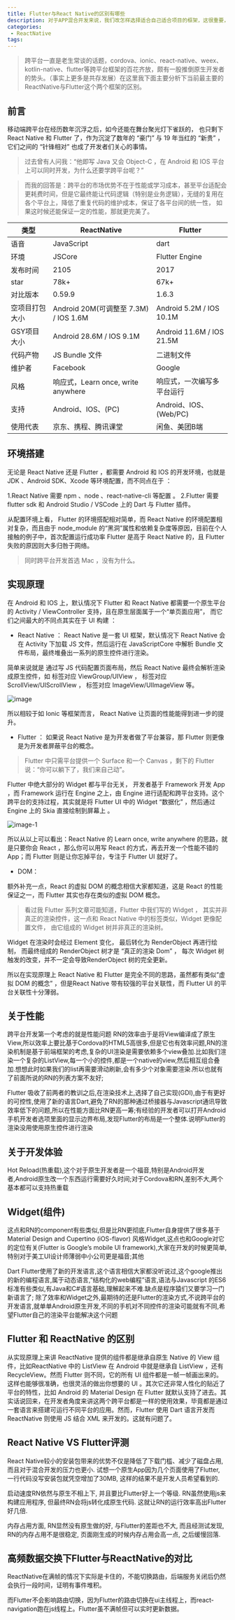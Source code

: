 ```yaml
---
title: Flutter与React Native的区别有哪些
description: 对于APP混合开发来说，我们改怎样选择适合自己适合项目的框架，这很重要，这就意味着我们要对当前潮流框架比较熟悉了。下面我们就谈谈当前潮流框架ReactNative与Flutter的区别吧。
categories:
 - ReactNative
tags:
---
```


> 跨平台一直是老生常谈的话题，cordova、ionic、react-native、weex、kotlin-native、flutter等跨平台框架的百花齐放，颇有一股推倒原生开发者的势头。（事实上更多是共存发展）在这里我下面主要分析下当前最主要的ReactNative与Flutter这个两个框架的区别。



<!-- more -->

## 前言

移动端跨平台在经历数年沉浮之后，如今还能在舞台聚光灯下雀跃的， 也只剩下 React Native 和 Flutter 了，作为沉淀了数年的 “豪门” 与 19 年当红的 “新贵” ，它们之间的 “针锋相对” 也成了开发者们关心的事情。

>过去曾有人问我：“他即写 Java 又会 Object-C ，在 Android 和 IOS 平台上可以同时开发，为什么还要学跨平台呢？”

>而我的回答是：跨平台的市场优势不在于性能或学习成本，甚至平台适配会更耗费时间，但是它最终能让代码逻辑（特别是业务逻辑），无缝的复用在各个平台上，降低了重复代码的维护成本，保证了各平台间的统一性， 如果这时候还能保证一定的性能，那就更完美了。

|类型|ReactNative|Flutter|
|---|---|---|
|语音|JavaScript|dart|
|环境|JSCore|Flutter Engine|
|发布时间|2105|2017|
|star|78k+|67k+|
|对比版本|0.59.9|1.6.3|
|空项目打包大小|Android 20M(可调整至 7.3M) / IOS 1.6M|Android 5.2M / IOS 10.1M|
|GSY项目大小|	Android 28.6M / IOS 9.1M|	Android 11.6M / IOS 21.5M|
|代码产物|	JS Bundle 文件|	二进制文件|
|维护者|	Facebook|	Google|
|风格|	响应式，Learn once, write anywhere|	响应式，一次编写多平台运行|
|支持|	Android、IOS、(PC)|	Android、IOS、(Web/PC)|
|使用代表|	京东、携程、腾讯课堂|	闲鱼、美团B端|


## 环境搭建

无论是 React Native 还是 Flutter ，都需要 Android 和 IOS 的开发环境，也就是 JDK 、Android SDK、Xcode 等环境配置，而不同点在于 ：

1.React Native 需要 npm 、node 、react-native-cli 等配置 。
2.Flutter 需要 flutter sdk 和 Android Studio / VSCode 上的 Dart 与 Flutter 插件。

从配置环境上看， Flutter 的环境搭配相对简单，而 React Native 的环境配置相对复杂，而且由于 node_module 的“黑洞”属性和依赖复杂度等原因，目前在个人接触的例子中，首次配置运行成功率 Flutter 是高于 React Native 的，且 Flutter 失败的原因则大多归咎于网络。

>同时跨平台开发首选 Mac ，没有为什么。




## 实现原理

在 Android 和 IOS 上，默认情况下 Flutter 和 React Native 都需要一个原生平台的
Activity / ViewController 支持，且在原生层面属于一个“单页面应用”， 而它们之间最大的不同点其实在于 UI 构建 ：

* React Native ：
React Native 是一套 UI 框架，默认情况下 React Native 会在 Activity 下加载 JS 文件，然后运行在 JavaScriptCore 中解析 Bundle 文件布局，最终堆叠出一系列的原生控件进行渲染。

简单来说就是 通过写 JS 代码配置页面布局，然后 React Native 最终会解析渲染成原生控件，如 <View> 标签对应 ViewGroup/UIView ，<ScrollView> 标签对应 ScrollView/UIScrollView ，<Image> 标签对应 ImageView/UIImageView 等。

![image](https://upload-images.jianshu.io/upload_images/3673902-389ce07b6f871017.png?imageMogr2/auto-orient/strip|imageView2/2/w/1200/format/webp)

所以相较于如 Ionic 等框架而言， React Native 让页面的性能能得到进一步的提升。

* Flutter ：
如果说 React Native 是为开发者做了平台兼容，那 Flutter 则更像是为开发者屏蔽平台的概念。

>Flutter 中只需平台提供一个 Surface 和一个 Canvas ，剩下的 Flutter 说：“你可以躺下了，我们来自己动”。

Flutter 中绝大部分的 Widget 都与平台无关， 开发者基于 Framework 开发 App ，而 Framework 运行在 Engine 之上，由 Engine 进行适配和跨平台支持。这个跨平台的支持过程，其实就是将 Flutter UI 中的 Widget “数据化” ，然后通过 Engine 上的 Skia 直接绘制到屏幕上 。

![image-1](https://upload-images.jianshu.io/upload_images/3673902-fbfa6ab912b44913.png?imageMogr2/auto-orient/strip|imageView2/2/w/809/format/webp)

所以从以上可以看出：React Native 的 Learn once, write anywhere 的思路，就是只要你会 React ，那么你可以用写 React 的方式，再去开发一个性能不错的App；而 Flutter 则是让你忘掉平台，专注于 Flutter UI 就好了。

* DOM：

额外补充一点，React 的虚拟 DOM 的概念相信大家都知道，这是 React 的性能保证之一，而 Flutter 其实也存在类似的虚拟 DOM 概念。

>看过我 Flutter 系列文章可能知道，Flutter 中我们写的 Widget ， 其实并非真正的渲染控件，这一点和 React Native 中的标签类似，Widget 更像配置文件， 由它组成的 Widget 树并非真正的渲染树。

Widget 在渲染时会经过 Element 变化， 最后转化为 RenderObject 再进行绘制， 而最终组成的 RenderObject 树才是 “真正的渲染 Dom” ， 每次 Widget 树触发的改变，并不一定会导致RenderObject 树的完全更新。

所以在实现原理上 React Native 和 Flutter 是完全不同的思路，虽然都有类似“虚拟 DOM 的概念” ，但是React Native 带有较强的平台关联性，而 Flutter UI 的平台关联性十分薄弱。



## 关于性能

跨平台开发第一个考虑的就是性能问题 
RN的效率由于是将View编译成了原生View,所以效率上要比基于Cordova的HTML5高很多,但是它也有效率问题,RN的渲染机制是基于前端框架的考虑,复杂的UI渲染是需要依赖多个view叠加.比如我们渲染一个复杂的ListView,每一个小的控件,都是一个native的view,然后相互组合叠加.想想此时如果我们的list再需要滑动刷新,会有多少个对象需要渲染.所以也就有了前面所说的RN的列表方案不友好; 

Flutter 吸收了前两者的教训之后,在渲染技术上,选择了自己实现(GDI),由于有更好的可控性,使用了新的语言Dart,避免了RN的那种通过桥接器与Javascript通讯导致效率低下的问题,所以在性能方面比RN更高一筹;有经验的开发者可以打开Android手机开发者选项里面的显示边界布局,发现Flutter的布局是一个整体.说明Flutter的渲染没用使用原生控件进行渲染 

## 关于开发体验

Hot Reload(热重载),这个对于原生开发者是一个福音,特别是Android开发者,Android原生改一个东西运行需要好久时间;对于Cordova和RN,差别不大,两个基本都可以支持热重载 

## Widget(组件) 

这点和RN的component有些类似,但是比RN更彻底,Flutter自身提供了很多基于 Material Design and Cupertino (iOS-flavor) 风格Widget,这点也和Google对它的定位有关(Flutter is Google’s mobile UI framework),大家在开发的时候更简单,特别对于美工UI设计师薄弱中小公司更是福音;​ 其他 

Dart Flutter使用了新的开发语言,这个语言相信大家都没听说过,这个google推出的新的编程语言,属于动态语言,”结构化的web编程”语言,语法与Javascript 的ES6标准有些类似,有Java和C#语言基础,理解起来不难.缺点是程序猿们又要学习一门新语言了; 
除了效率和Widget之外,最期待的还是Flutter的渲染方式,不说跨平台的开发语言,就单单Android原生开发,不同的手机对不同控件的渲染可能就有不同,希望Flutter自己的渲染平台能解决这个问题 

## Flutter 和 ReactNative 的区别 

从实现原理上来讲 ReactNative 提供的组件都是继承自原生 Native 的 View 组件，比如ReactNative 中的 ListView 在 Android 中就是继承自 ListView ，还有 RecycleView。然而 Flutter 则不同，它的所有 UI 组件都是一帧一帧画出来的。这样也能够很准确，也很灵活的做出你想要的 UI 。其次它还非常人性化的贴近了平台的特性，比如 Android 的 Material Design 在 Flutter 就默认支持了进去。其实话说回来，在开发者角度来讲这两个跨平台都是一样的使用效果，毕竟都是通过一套语言来搭建可运行不同平台的应用。然而，Flutter 使用 Dart 语言开发而 ReactNative 则使用 JS 结合 XML 来开发的。这就有问题了。

## React Native VS Flutter评测 

React Native较小的安装包带来的优势不仅是降低了下载门槛、减少了磁盘占用, 而且对于混合开发的压力也更小. 试想一个原生App因为几个页面使用了Flutter, 一行代码没写安装包就凭空增加了30MB, 这样的结果不是开发人员希望看到的. 

启动速度RN依然与原生不相上下, 并且要比Flutter好上一个等级. RN虽然使用js来构建应用程序, 但最终RN会将js转化成原生代码. 这就让RN的运行效率高出Flutter好几倍. 

内存占用方面, RN显然没有原生做的好, 与Flutter的差距也不大, 而且经测试发现, RN的内存占用不是很稳定, 页面刚生成的时候内存占用会高一点, 之后缓慢回落. 

## 高频数据交换下Flutter与ReactNative的对比 

ReactNative在满帧的情况下实际是卡住的，不能切换路由，后端服务关闭后仍然会执行一段时间，证明有事件堆积。 

而Flutter不会影响路由切换，因为Flutter的路由切换在ui主线程上，而react-navigation跑在js线程上。Flutter虽不满帧但可以实时更新数据。